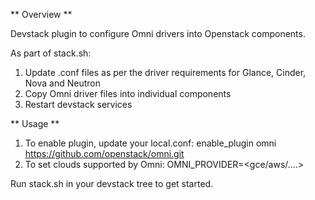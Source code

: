 ** Overview **

Devstack plugin to configure Omni drivers into Openstack components.

As part of stack.sh:

1. Update .conf files as per the driver requirements for Glance, Cinder, Nova and Neutron
2. Copy Omni driver files into individual components
3. Restart devstack services

** Usage **
1. To enable plugin, update your local.conf:
enable_plugin omni https://github.com/openstack/omni.git
2. To set clouds supported by Omni:
OMNI_PROVIDER=<gce/aws/....>

Run stack.sh in your devstack tree to get started.
